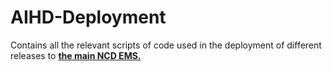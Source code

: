 # AIHD-Deployment
Contains all the relevant scripts of code used in the deployment of different releases to [**the main NCD EMS.**](https://github.com/IntelliSOFT-Consulting/AIHD)<br>
